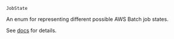 ```
JobState
```

An enum for representing different possible AWS Batch job states.

See [docs](http://docs.aws.amazon.com/batch/latest/userguide/job_states.html) for details.
